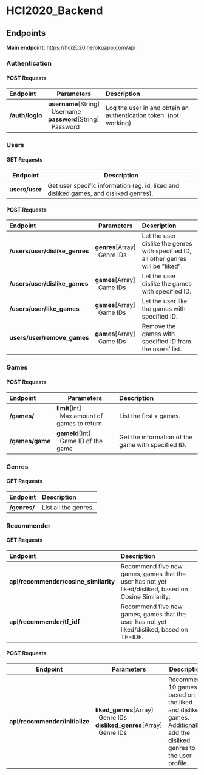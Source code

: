 # HCI2020_Backend

## Endpoints

**Main endpoint**: https://hci2020.herokuapp.com/api

### Authentication

#### POST Requests

| Endpoint        | Parameters                                                                                      | Description                                                       |
| :-------------- | ----------------------------------------------------------------------------------------------- | :---------------------------------------------------------------- |
| **/auth/login** | **username**[String]<br/>&nbsp;&nbsp;Username<br/>**password**[String]<br/>&nbsp;&nbsp;Password | Log the user in and obtain an authentication token. (not working) |

### Users

#### GET Requests

| Endpoint       | Description                                                                            |
| -------------- | -------------------------------------------------------------------------------------- |
| **users/user** | Get user specific information (eg. id, liked and disliked games, and disliked genres). |

#### POST Requests

| Endpoint                       | Parameters                                  | Description                                                                          |
| :----------------------------- | ------------------------------------------- | :----------------------------------------------------------------------------------- |
| **/users/user/dislike_genres** | **genres**[Array]<br/>&nbsp;&nbsp;Genre IDs | Let the user dislike the genres with specified ID, all other genres will be "liked". |
| **/users/user/dislike_games**  | **games**[Array]<br/>&nbsp;&nbsp;Game IDs   | Let the user dislike the games with specified ID.                                    |
| **/users/user/like_games**     | **games**[Array]<br/>&nbsp;&nbsp;Game IDs   | Let the user like the games with specified ID.                                       |
| **users/user/remove_games**    | **games**[Array]<br/>&nbsp;&nbsp;Game IDs   | Remove the games with specified ID from the users' list.                             |

### Games

#### POST Requests

| Endpoint        | Parameters                                                   | Description                                        |
| :-------------- | ------------------------------------------------------------ | :------------------------------------------------- |
| **/games/**     | **limit**[Int]<br/>&nbsp;&nbsp;Max amount of games to return | List the first x games.                            |
| **/games/game** | **gameId**[Int]<br/>&nbsp;&nbsp;Game ID of the game          | Get the information of the game with specified ID. |

### Genres

#### GET Requests

| Endpoint     | Description          |
| :----------- | :------------------- |
| **/genres/** | List all the genres. |

### Recommender

#### GET Requests

| Endpoint                              | Description                                                                                           |
| :------------------------------------ | :---------------------------------------------------------------------------------------------------- |
| **api/recommender/cosine_similarity** | Recommend five new games, games that the user has not yet liked/disliked, based on Cosine Similarity. |
| **api/recommender/tf_idf**            | Recommend five new games, games that the user has not yet liked/disliked, based on TF-IDF.            |

#### POST Requests

| Endpoint                       | Parameters                                                                                                 | Description                                                                                                          |
| ------------------------------ | ---------------------------------------------------------------------------------------------------------- | -------------------------------------------------------------------------------------------------------------------- |
| **api/recommender/initialize** | **liked_genres**[Array]<br/>&nbsp;&nbsp;Genre IDs<br/>**disliked_genres**[Array]<br/>&nbsp;&nbsp;Genre IDs | Recommend 10 games based on the liked and disliked games. Additionally, add the disliked genres to the user profile. |
